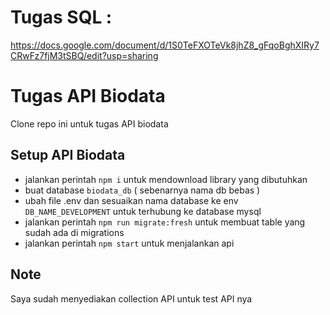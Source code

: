 # Tugas SQL :
https://docs.google.com/document/d/1S0TeFXOTeVk8jhZ8_gFqoBghXIRy7CRwFz7fjM3tSBQ/edit?usp=sharing 

# Tugas API Biodata
Clone repo ini untuk tugas API biodata

## Setup API Biodata
- jalankan perintah `npm i` untuk mendownload library yang dibutuhkan
- buat database `biodata_db` ( sebenarnya nama db bebas )  
- ubah file .env dan sesuaikan nama database ke env `DB_NAME_DEVELOPMENT` untuk terhubung ke database mysql
- jalankan perintah `npm run migrate:fresh` untuk membuat table yang sudah ada di migrations
- jalankan perintah `npm start` untuk menjalankan api

## Note
Saya sudah menyediakan collection API untuk test API nya